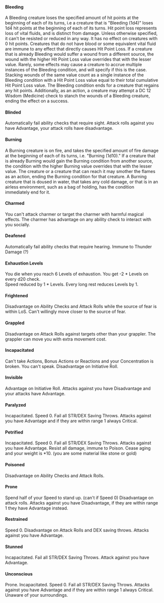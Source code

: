 #### Bleeding 
  A Bleeding creature loses the specified amount of hit points at the beginning of each of its turns, i.e a creature that is "Bleeding (1d4)" loses 1d4 hit points at the beginning of each of its turns.
      Hit point loss represents loss of vital fluids, and is distinct from damage. Unless otherwise specified, it can't be resisted or reduced in any way. It has no effect on creatures with 0 hit points.
      Creatures that do not have blood or some equivalent vital fluid are immune to any effect that directly causes Hit Point Loss.
  If a creature that is already Bleeding would suffer a wound from a different source, the wound with the higher Hit Point Loss value overrides that with the lesser value.
      Rarely, some effects may cause a creature to accrue multiple instances of the Bleeding condition, and will specify if this is the case. Stacking wounds of the same value count as a single instance of the Bleeding condition with a Hit Point Loss value equal to their total cumulative Hit Point Loss value.
  The Bleeding condition ends for a creature that regains any hit points.
  Additionally, as an action, a creature may attempt a DC 12 Wisdom (Medicine) check to stanch the wounds of a Bleeding creature, ending the effect on a success.
#### Blinded
  Automatically fail ability checks that require sight.
  Attack rolls against you have Advantage, your attack rolls have disadvantage.
#### Burning
  A Burning creature is on fire, and takes the specified amount of fire damage at the beginning of each of its turns, i.e. "Burning (1d10)."
  If a creature that is already Burning would gain the Burning condition from another source, the condition with the higher Burning value overrides that with the lesser value.
  The creature or a creature that can reach it may smother the flames as an action, ending the Burning condition for that creature. A Burning creature that is doused in water, that takes any cold damage, or that is in an airless environment, such as a bag of holding, has the condition immediately end for it.
#### Charmed
  You can't attack charmer or target the charmer with harmful magical effects.
  The charmer has advantage on any ability check to interact with you socially.
#### Deafened
  Automatically fail ability checks that require hearing.
  Immune to Thunder Damage (?)
#### Exhaustion Levels
  You die when you reach 6 Levels of exhaustion.
  You get -2 * Levels on every d20 check.  
  Speed reduced by 1 * Levels.
  Every long rest reduces Levels by 1.
#### Frightened
  Disadvantage on Ability Checks and Attack Rolls while the source of fear is within LoS.
  Can't willingly move closer to the source of fear.
#### Grappled
  Disadvantage on Attack Rolls against targets other than your grappler.
  The grappler can move you with extra movement cost.
#### Incapacitated
  Can't take Actions, Bonus Actions or Reactions and your Concentration is broken.
  You can't speak.
  Disadvantage on Initiative Roll.
#### Invisible
  Advantage on Initiative Roll.
  Attacks against you have Disadvantage and your attacks have Advantage.
#### Paralyzed
  Incapacitated.
  Speed 0.
  Fail all STR/DEX Saving Throws.
  Attacks against you have Advantage and if they are within range 1 always Critical.
#### Petrified
  Incapacitated.
  Speed 0.
  Fail all STR/DEX Saving Throws.
  Attacks against you have Advantage.
  Resist all damage, immune to Poison.
  Cease aging and your weight is \*10. (you are some material like stone or gold)
#### Poisoned 
  Disadvantage on Ability Checks and Attack Rolls. 
#### Prone 
  Spend half of your Speed to stand up. (can't if Speed 0)
  Disadvantage on attack rolls.
  Attacks against you have Disadvantage, if they are within range 1 they have Advantage instead.
#### Restrained
  Speed 0.
  Disadvantage on Attack Rolls and DEX saving throws.
  Attacks against you have Advantage.
#### Stunned
  Incapacitated.
  Fail all STR/DEX Saving Throws.
  Attack against you have Advantage.
#### Unconscious
  Prone.
  Incapacitated.
  Speed 0.
  Fail all STR/DEX Saving Throws.
  Attacks against you have Advantage and if they are within range 1 always Critical.
  Unaware of your surroundings.
